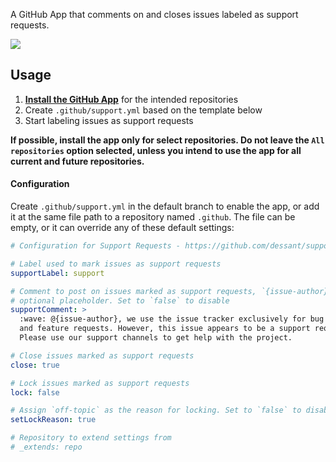 A GitHub App that comments on and closes issues labeled as support requests.

![](https://raw.githubusercontent.com/dessant/support-requests-app/master/assets/screenshot.png)

## Usage

1. **[Install the GitHub App]()** for the intended repositories
2. Create `.github/support.yml` based on the template below
3. Start labeling issues as support requests

**If possible, install the app only for select repositories. Do not leave the `All repositories` option selected, unless you intend to use the app for all current and future repositories.**

#### Configuration

Create `.github/support.yml` in the default branch to enable the app, or add it at the same file path to a repository named `.github`. The file can be empty, or it can override any of these default settings:

```yaml
# Configuration for Support Requests - https://github.com/dessant/support-requests-app

# Label used to mark issues as support requests
supportLabel: support

# Comment to post on issues marked as support requests, `{issue-author}` is an
# optional placeholder. Set to `false` to disable
supportComment: >
  :wave: @{issue-author}, we use the issue tracker exclusively for bug reports
  and feature requests. However, this issue appears to be a support request.
  Please use our support channels to get help with the project.

# Close issues marked as support requests
close: true

# Lock issues marked as support requests
lock: false

# Assign `off-topic` as the reason for locking. Set to `false` to disable
setLockReason: true

# Repository to extend settings from
# _extends: repo
```
